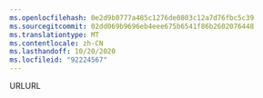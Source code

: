 ```yaml
---
ms.openlocfilehash: 0e2d9b0777a485c1276de0803c12a7d76fbc5c39
ms.sourcegitcommit: 02dd069b9696eb4eee675b6541f86b2602076448
ms.translationtype: MT
ms.contentlocale: zh-CN
ms.lasthandoff: 10/20/2020
ms.locfileid: "92224567"
---
```

<span data-ttu-id="d0421-101">URL</span><span class="sxs-lookup"><span data-stu-id="d0421-101">URL</span></span>